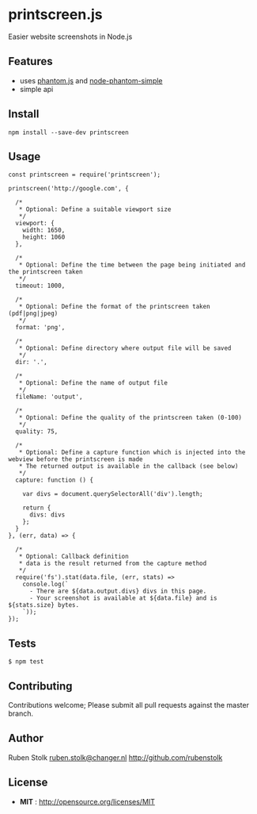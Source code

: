 # printscreen.js

Easier website screenshots in Node.js

## Features

 - uses [phantom.js](https://www.npmjs.com/package/phantomjs-prebuilt) and [node-phantom-simple](https://www.npmjs.com/package/node-phantom-simple)
 - simple api

## Install

`npm install --save-dev printscreen`

## Usage

```
const printscreen = require('printscreen');

printscreen('http://google.com', {

  /*
   * Optional: Define a suitable viewport size
   */
  viewport: {
    width: 1650,
    height: 1060
  },

  /*
   * Optional: Define the time between the page being initiated and the printscreen taken
   */
  timeout: 1000,

  /*
   * Optional: Define the format of the printscreen taken (pdf|png|jpeg)
   */
  format: 'png',

  /*
   * Optional: Define directory where output file will be saved
   */
  dir: '.',

  /*
   * Optional: Define the name of output file
   */
  fileName: 'output',

  /*
   * Optional: Define the quality of the printscreen taken (0-100)
   */
  quality: 75,

  /*
   * Optional: Define a capture function which is injected into the webview before the printscreen is made
   * The returned output is available in the callback (see below)
   */
  capture: function () {

    var divs = document.querySelectorAll('div').length;

    return {
      divs: divs
    };
  }
}, (err, data) => {

  /*
   * Optional: Callback definition
   * data is the result returned from the capture method
   */
  require('fs').stat(data.file, (err, stats) =>
    console.log(`
      - There are ${data.output.divs} divs in this page.
      - Your screenshot is available at ${data.file} and is ${stats.size} bytes.
    `));
});
```

## Tests

```
$ npm test
```

## Contributing

Contributions welcome; Please submit all pull requests against the master branch.

## Author

Ruben Stolk <ruben.stolk@changer.nl> http://github.com/rubenstolk

## License

 - **MIT** : http://opensource.org/licenses/MIT
